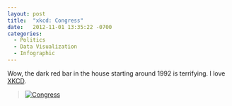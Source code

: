 ```yaml
---
layout: post
title:  "xkcd: Congress"
date:   2012-11-01 13:35:22 -0700
categories:
  - Politics
  - Data Visualization
  - Infographic
---
```


Wow, the dark red bar in the house starting around 1992 is terrifying. I love  [XKCD](http://xkcd.com).

 >  [![Congress](/attachments/bd1498e61435d2fcbcc7835b195a7ee9/image.png)](http://xkcd.com/1127) 

